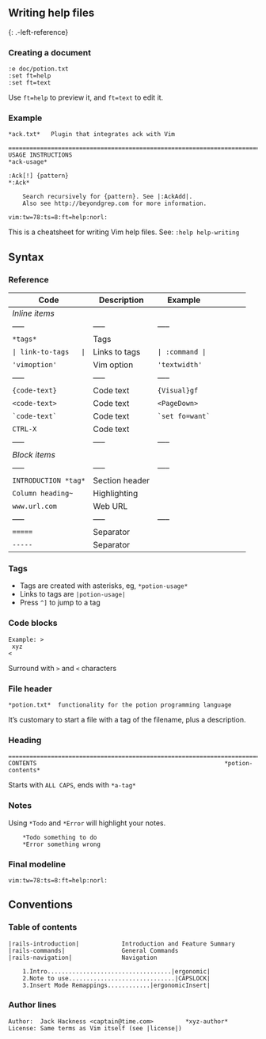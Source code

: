 Writing help files
------------------

{: .-left-reference}

### Creating a document

    :e doc/potion.txt
    :set ft=help
    :set ft=text

Use `ft=help` to preview it, and `ft=text` to edit it.

### Example

    *ack.txt*   Plugin that integrates ack with Vim

    ==============================================================================
    USAGE INSTRUCTIONS                                                 *ack-usage*

    :Ack[!] {pattern}                                                       *:Ack*

        Search recursively for {pattern}. See |:AckAdd|.
        Also see http://beyondgrep.com for more information.

    vim:tw=78:ts=8:ft=help:norl:

This is a cheatsheet for writing Vim help files. See: `:help help-writing`

Syntax
------

### Reference

<table><thead><tr class="header"><th>Code</th><th>Description</th><th>Example</th><th></th><th></th><th></th><th></th></tr></thead><tbody><tr class="odd"><td><em>Inline items</em></td><td></td><td></td><td></td><td></td><td></td><td></td></tr><tr class="even"><td>—–</td><td>—–</td><td>—–</td><td></td><td></td><td></td><td></td></tr><tr class="odd"><td><code>*tags*</code></td><td>Tags</td><td></td><td></td><td></td><td></td><td></td></tr><tr class="even"><td><code>| link-to-tags   |</code></td><td>Links to tags</td><td><code>| :command |</code></td><td></td><td></td><td></td><td></td></tr><tr class="odd"><td><code>'vimoption'</code></td><td>Vim option</td><td><code>'textwidth'</code></td><td></td><td></td><td></td><td></td></tr><tr class="even"><td>—–</td><td>—–</td><td>—–</td><td></td><td></td><td></td><td></td></tr><tr class="odd"><td><code>{code-text}</code></td><td>Code text</td><td><code>{Visual}gf</code></td><td></td><td></td><td></td><td></td></tr><tr class="even"><td><code>&lt;code-text&gt;</code></td><td>Code text</td><td><code>&lt;PageDown&gt;</code></td><td></td><td></td><td></td><td></td></tr><tr class="odd"><td><code>`code-text`</code></td><td>Code text</td><td><code>`set fo=want`</code></td><td></td><td></td><td></td><td></td></tr><tr class="even"><td><code>CTRL-X</code></td><td>Code text</td><td></td><td></td><td></td><td></td><td></td></tr><tr class="odd"><td>—–</td><td>—–</td><td>—–</td><td></td><td></td><td></td><td></td></tr><tr class="even"><td><em>Block items</em></td><td></td><td></td><td></td><td></td><td></td><td></td></tr><tr class="odd"><td>—–</td><td>—–</td><td>—–</td><td></td><td></td><td></td><td></td></tr><tr class="even"><td><code>INTRODUCTION *tag*</code></td><td>Section header</td><td></td><td></td><td></td><td></td><td></td></tr><tr class="odd"><td><code>Column heading~</code></td><td>Highlighting</td><td></td><td></td><td></td><td></td><td></td></tr><tr class="even"><td><code>www.url.com</code></td><td>Web URL</td><td></td><td></td><td></td><td></td><td></td></tr><tr class="odd"><td>—–</td><td>—–</td><td>—–</td><td></td><td></td><td></td><td></td></tr><tr class="even"><td><code>=====</code></td><td>Separator</td><td></td><td></td><td></td><td></td><td></td></tr><tr class="odd"><td><code>-----</code></td><td>Separator</td><td></td><td></td><td></td><td></td><td></td></tr></tbody></table>

### Tags

-   Tags are created with asterisks, eg, `*potion-usage*`
-   Links to tags are `|potion-usage|`
-   Press `^]` to jump to a tag

### Code blocks

    Example: >
     xyz
    <

Surround with `>` and `<` characters

### File header

    *potion.txt*  functionality for the potion programming language

It’s customary to start a file with a tag of the filename, plus a description.

### Heading

    ==============================================================================
    CONTENTS                                                     *potion-contents*

Starts with `ALL CAPS`, ends with `*a-tag*`

### Notes

Using `*Todo` and `*Error` will highlight your notes.

        *Todo something to do
        *Error something wrong

### Final modeline

    vim:tw=78:ts=8:ft=help:norl:

Conventions
-----------

### Table of contents

    |rails-introduction|            Introduction and Feature Summary
    |rails-commands|                General Commands
    |rails-navigation|              Navigation

        1.Intro...................................|ergonomic|
        2.Note to use..............................|CAPSLOCK|
        3.Insert Mode Remappings............|ergonomicInsert|

### Author lines

    Author:  Jack Hackness <captain@time.com>         *xyz-author*
    License: Same terms as Vim itself (see |license|)
